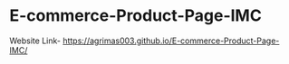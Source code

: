 # E-commerce-Product-Page-IMC
Website Link- https://agrimas003.github.io/E-commerce-Product-Page-IMC/
